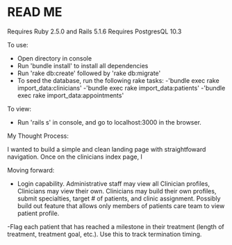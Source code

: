 # READ ME

Requires Ruby 2.5.0 and Rails 5.1.6
Requires PostgresQL 10.3

To use:

- Open directory in console
- Run 'bundle install' to install all dependencies
- Run 'rake db:create' followed by 'rake db:migrate'
- To seed the database, run the following rake tasks:
	-'bundle exec rake import_data:clinicians'
	-'bundle exec rake import_data:patients'
	-'bundle exec rake import_data:appointments'

To view:

- Run 'rails s' in console, and go to localhost:3000 in the browser.

My Thought Process:

I wanted to build a simple and clean landing page with straightfoward navigation. Once on the clinicians index page, I 


Moving forward:

- Login capability. Administrative staff may view all Clinician profiles, Clinicians may view their own. Clinicians may build their own profiles, submit specialties, target # of patients, and clinic assignment. Possibly build out feature that allows only members of patients care team to view patient profile.

-Flag each patient that has reached a milestone in their treatment (length of treatment, treatment goal, etc.). Use this to track termination timing.
